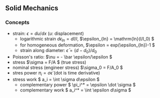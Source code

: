 ## Solid Mechanics

### Concepts

- strain: $\epsilon  =  du/dx$ ($u$: displacement)
	- logarithmic strain $d\epsilon_{ln} = dl/l$, $\epsilon_{ln} = \mathrm{ln}(l/l_0) $
	- for homogeneous deformation, $\epsilon = exp(\epsilon_{ln})-1 $
	- strain along diameter: $\bar \epsilon = (d-d_0)/d_0$
- Poisson's ratio: $\nu = - \bar \epsilon/\epsilon $
- stress $\sigma = F/A $ (true stress)
- nominal stress (engineer stress) $\sigma_0 = F/A_0 $
- stres power $\pi_i = \sigma \dot \epsilon$ (dot is time derivative)
- stress work $ a_i = \int \sigma d\epsilon $
	- complementary power $ \pi_i^* = \epsilon \dot \sigma $
	- complementary work $ a_i^* = \int \epsilon d\sigma  $

